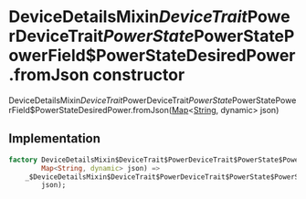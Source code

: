 


# DeviceDetailsMixin$DeviceTrait$PowerDeviceTrait$PowerState$PowerStatePowerField$PowerStateDesiredPower.fromJson constructor







DeviceDetailsMixin$DeviceTrait$PowerDeviceTrait$PowerState$PowerStatePowerField$PowerStateDesiredPower.fromJson([Map](https://api.dart.dev/stable/2.12.3/dart-core/Map-class.html)&lt;[String](https://api.dart.dev/stable/2.12.3/dart-core/String-class.html), dynamic> json)





## Implementation

```dart
factory DeviceDetailsMixin$DeviceTrait$PowerDeviceTrait$PowerState$PowerStatePowerField$PowerStateDesiredPower.fromJson(
        Map<String, dynamic> json) =>
    _$DeviceDetailsMixin$DeviceTrait$PowerDeviceTrait$PowerState$PowerStatePowerField$PowerStateDesiredPowerFromJson(
        json);
```








